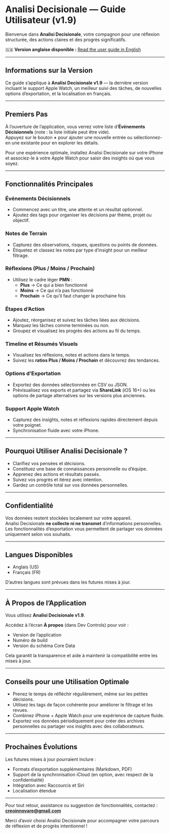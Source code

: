 # Analisi Decisionale — Guide Utilisateur (v1.9)

Bienvenue dans **Analisi Decisionale**, votre compagnon pour une réflexion structurée, des actions claires et des progrès significatifs.

🇬🇧 **Version anglaise disponible :** [Read the user guide in English](user-guide.md)

---

## Informations sur la Version

Ce guide s’applique à **Analisi Decisionale v1.9** — la dernière version incluant le support Apple Watch, un meilleur suivi des tâches, de nouvelles options d’exportation, et la localisation en français.

---

## Premiers Pas

À l’ouverture de l’application, vous verrez votre liste d’**Événements Décisionnels** (note : la liste initiale peut être vide).  
Appuyez sur le bouton **+** pour ajouter une nouvelle entrée ou sélectionnez-en une existante pour en explorer les détails.

Pour une expérience optimale, installez Analisi Decisionale sur votre iPhone et associez-le à votre Apple Watch pour saisir des insights où que vous soyez.

---

## Fonctionnalités Principales

### Événements Décisionnels
- Commencez avec un titre, une attente et un résultat optionnel.
- Ajoutez des tags pour organiser les décisions par thème, projet ou objectif.

### Notes de Terrain
- Capturez des observations, risques, questions ou points de données.
- Étiquetez et classez les notes par type d’insight pour un meilleur filtrage.

### Réflexions (Plus / Moins / Prochain)
- Utilisez le cadre léger **PMN** :
  - **Plus** → Ce qui a bien fonctionné
  - **Moins** → Ce qui n’a pas fonctionné
  - **Prochain** → Ce qu’il faut changer la prochaine fois

### Étapes d’Action
- Ajoutez, réorganisez et suivez les tâches liées aux décisions.
- Marquez les tâches comme terminées ou non.
- Groupez et visualisez les progrès des actions au fil du temps.

### Timeline et Résumés Visuels
- Visualisez les réflexions, notes et actions dans le temps.
- Suivez les **ratios Plus / Moins / Prochain** et découvrez des tendances.

### Options d’Exportation
- Exportez des données sélectionnées en CSV ou JSON.
- Prévisualisez vos exports et partagez via **ShareLink** (iOS 16+) ou les options de partage alternatives sur les versions plus anciennes.

### Support Apple Watch
- Capturez des insights, notes et réflexions rapides directement depuis votre poignet.
- Synchronisation fluide avec votre iPhone.

---

## Pourquoi Utiliser Analisi Decisionale ?

- Clarifiez vos pensées et décisions.
- Constituez une base de connaissances personnelle ou d’équipe.
- Apprenez des actions et résultats passés.
- Suivez vos progrès et itérez avec intention.
- Gardez un contrôle total sur vos données personnelles.

---

## Confidentialité

Vos données restent stockées localement sur votre appareil.  
Analisi Decisionale **ne collecte ni ne transmet** d’informations personnelles.  
Les fonctionnalités d’exportation vous permettent de partager vos données uniquement selon vos souhaits.

---

## Langues Disponibles

- Anglais (US)
- Français (FR)

D’autres langues sont prévues dans les futures mises à jour.

---

## À Propos de l’Application

Vous utilisez **Analisi Decisionale v1.9**.

Accédez à l’écran **À propos** (dans Dev Controls) pour voir :
- Version de l’application
- Numéro de build
- Version du schéma Core Data

Cela garantit la transparence et aide à maintenir la compatibilité entre les mises à jour.

---

## Conseils pour une Utilisation Optimale

- Prenez le temps de réfléchir régulièrement, même sur les petites décisions.  
- Utilisez les tags de façon cohérente pour améliorer le filtrage et les revues.  
- Combinez iPhone + Apple Watch pour une expérience de capture fluide.  
- Exportez vos données périodiquement pour créer des archives personnelles ou partager vos insights avec des collaborateurs.

---

## Prochaines Évolutions

Les futures mises à jour pourraient inclure :
- Formats d’exportation supplémentaires (Markdown, PDF)
- Support de la synchronisation iCloud (en option, avec respect de la confidentialité)
- Intégration avec Raccourcis et Siri
- Localisation étendue

---

Pour tout retour, assistance ou suggestion de fonctionnalités, contactez : **creoinnovare@gmail.com**

Merci d’avoir choisi Analisi Decisionale pour accompagner votre parcours de réflexion et de progrès intentionnel !
